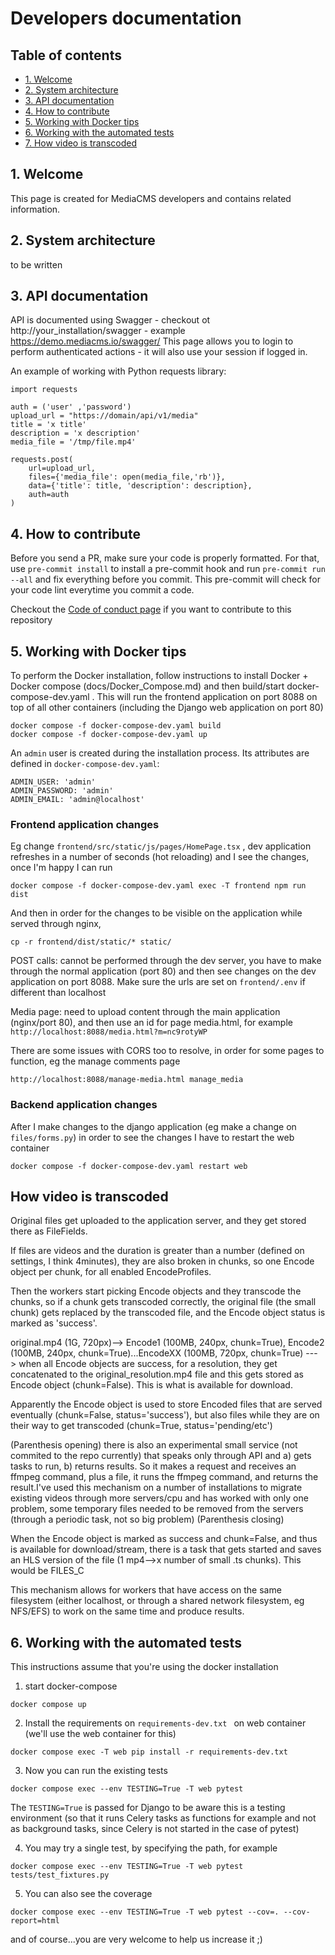 # Developers documentation

## Table of contents
- [1. Welcome](#1-welcome)
- [2. System architecture](#2-system-architecture)
- [3. API documentation](#3-api-documentation)
- [4. How to contribute](#4-how-to-contribute)
- [5. Working with Docker tips](#5-working-with-docker-tips)
- [6. Working with the automated tests](#6-working-with-the-automated-tests)
- [7. How video is transcoded](#7-how-video-is-transcoded)

## 1. Welcome
This page is created for MediaCMS developers and contains related information.

## 2. System architecture
to be written

## 3. API documentation
API is documented using Swagger - checkout ot http://your_installation/swagger - example https://demo.mediacms.io/swagger/
This page allows you to login to perform authenticated actions - it will also use your session if logged in.


An example of working with Python requests library:

```
import requests

auth = ('user' ,'password')
upload_url = "https://domain/api/v1/media"
title = 'x title'
description = 'x description'
media_file = '/tmp/file.mp4'

requests.post(
    url=upload_url,
    files={'media_file': open(media_file,'rb')},
    data={'title': title, 'description': description},
    auth=auth
)
```

## 4. How to contribute
Before you send a PR, make sure your code is properly formatted. For that, use `pre-commit install` to install a pre-commit hook and run `pre-commit run --all` and fix everything before you commit. This pre-commit will check for your code lint everytime you commit a code.

Checkout the [Code of conduct page](../CODE_OF_CONDUCT.md) if you want to contribute to this repository


## 5. Working with Docker tips

To perform the Docker installation, follow instructions to install Docker + Docker compose (docs/Docker_Compose.md) and then build/start docker-compose-dev.yaml . This will run the frontend application on port 8088 on top of all other containers (including the Django web application on port 80)

```
docker compose -f docker-compose-dev.yaml build
docker compose -f docker-compose-dev.yaml up
```

An `admin` user is created during the installation process. Its attributes are defined in `docker-compose-dev.yaml`:
```
ADMIN_USER: 'admin'
ADMIN_PASSWORD: 'admin'
ADMIN_EMAIL: 'admin@localhost'
```

### Frontend application changes
Eg change `frontend/src/static/js/pages/HomePage.tsx` , dev application refreshes in a number of seconds (hot reloading) and I see the changes, once I'm happy I can run

```
docker compose -f docker-compose-dev.yaml exec -T frontend npm run dist
```

And then in order for the changes to be visible on the application while served through nginx,

```
cp -r frontend/dist/static/* static/
```

POST calls: cannot be performed through the dev server, you have to make through the normal application (port 80) and then see changes on the dev application on port 8088.
Make sure the urls are set on `frontend/.env` if different than localhost


Media page: need to upload content through the main application (nginx/port 80), and then use an id for page media.html, for example `http://localhost:8088/media.html?m=nc9rotyWP`

There are some issues with CORS too to resolve, in order for some pages to function, eg the manage comments page

```
http://localhost:8088/manage-media.html manage_media
```

### Backend application changes
After I make changes to the django application (eg make a change on `files/forms.py`) in order to see the changes I have to restart the web container

```
docker compose -f docker-compose-dev.yaml restart web
```

## How video is transcoded

Original files get uploaded to the application server, and they get stored there as FileFields.

If files are videos and the duration is greater than a number (defined on settings, I think 4minutes), they are also broken in chunks, so one Encode object per chunk, for all enabled EncodeProfiles.

Then the workers start picking Encode objects and they transcode the chunks, so if a chunk gets transcoded correctly, the original file (the small chunk) gets replaced by the transcoded file, and the Encode object status is marked as 'success'.


original.mp4 (1G, 720px)--> Encode1 (100MB, 240px, chunk=True), Encode2 (100MB, 240px, chunk=True)...EncodeXX (100MB, 720px, chunk=True) ---> when all Encode objects are success, for a resolution, they get concatenated to the original_resolution.mp4 file and this gets stored as Encode object (chunk=False). This is what is available for download.

Apparently the Encode object is used to store Encoded files that are served eventually (chunk=False, status='success'), but also files while they are on their way to get transcoded (chunk=True, status='pending/etc')

(Parenthesis opening)
there is also an experimental small service (not commited to the repo currently) that speaks only through API and a) gets tasks to run, b) returns results. So it makes a request and receives an ffmpeg command, plus a file, it runs the ffmpeg command, and returns the result.I've used this mechanism on a number of installations to migrate existing videos through more servers/cpu and has worked with only one problem, some temporary files needed to be removed from the servers (through a periodic task, not so big problem)
(Parenthesis closing)


When the Encode object is marked as success and chunk=False, and thus is available for download/stream, there is a task that gets started and saves an HLS version of the file (1 mp4-->x number of small .ts chunks). This would be FILES_C

This mechanism allows for workers that have access on the same filesystem (either localhost, or through a shared network filesystem, eg NFS/EFS) to work on the same time and produce results.

## 6. Working with the automated tests

This instructions assume that you're using the docker installation

1. start docker-compose

```
docker compose up
```

2. Install the requirements on `requirements-dev.txt ` on web container (we'll use the web container for this)

```
docker compose exec -T web pip install -r requirements-dev.txt
```

3. Now you can run the existing tests

```
docker compose exec --env TESTING=True -T web pytest
```

The `TESTING=True` is passed for Django to be aware this is a testing environment (so that it runs Celery tasks as functions for example and not as background tasks, since Celery is not started in the case of pytest)


4. You may try a single test, by specifying the path, for example

```
docker compose exec --env TESTING=True -T web pytest tests/test_fixtures.py
```

5. You can also see the coverage

```
docker compose exec --env TESTING=True -T web pytest --cov=. --cov-report=html
```

and of course...you are very welcome to help us increase it ;)

